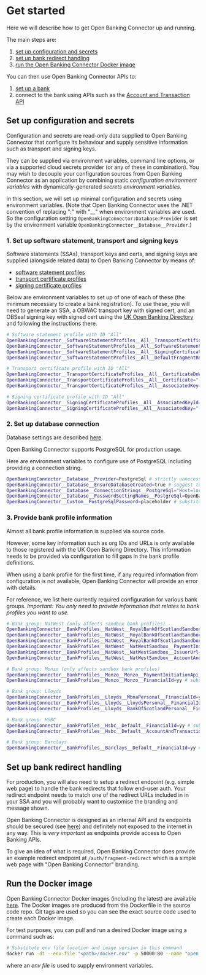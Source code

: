 # Get started

Here we will describe how to get Open Banking Connector up and running.

The main steps are:

1. [set up configuration and secrets](#set-up-configuration-and-secrets)
2. [set up bank redirect handling](#set-up-bank-redirect-handling)
3. [run the Open Banking Connector Docker image](#run-the-docker-image)

You can then use Open Banking Connector APIs to:

1. [set up a bank](../interface/bank-configuration/set-up-a-bank.md)
2. connect to the bank using APIs such as the [Account and Transaction API](../interface/account-and-transaction/README.md)

## Set up configuration and secrets

Configuration and secrets are read-only data supplied to Open Banking Connector that configure its behaviour and supply sensitive information such as transport and signing keys.

They can be supplied via environment variables, command line options, or via a supported cloud secrets provider (or any of these in combination). You may wish to decouple your configuration sources from Open Banking Connector as an application by combining static *configuration environment variables* with dynamically-generated *secrets environment variables*.

In this section, we will set up minimal configuration and secrets using environment variables. (Note that Open Banking Connector uses the .NET convention of replacing ":" with "__" when environment variables are used. So the configuration setting `OpenBankingConnector:Database:Provider` is set by the environment variable `OpenBankingConnector__Database__Provider`.)

### 1. Set up software statement, transport and signing keys

Software statements (SSAs), transport keys and certs, and signing keys are supplied (alongside related data) to Open Banking Connector by means of:

- [software statement profiles](../configuration/software-statement-profiles-settings.md)
- [transport certificate profiles](../configuration/transport-certificate-profiles-settings.md)
- [signing certificate profiles](../configuration/signing-certificate-profiles-settings.md)

Below are environment variables to set up of one of each of these (the minimum necessary to create a bank registration). To use these, you will need to generate an SSA, a OBWAC transport key with signed cert, and an OBSeal signing key with signed cert using the [UK Open Banking Directory](https://directory.openbanking.org.uk/s/login/) and following the instructions there.

```bash
# Software statement profile with ID "All"
OpenBankingConnector__SoftwareStatementProfiles__All__TransportCertificateProfileId=All # instruction to use transport certificate profile with ID "All"
OpenBankingConnector__SoftwareStatementProfiles__All__SoftwareStatement=a.b.c # substitute your software statement assertion (SSA)
OpenBankingConnector__SoftwareStatementProfiles__All__SigningCertificateProfileId=All # instruction to use signing certificate profile with ID "All"
OpenBankingConnector__SoftwareStatementProfiles__All__DefaultFragmentRedirectUrl=https://example.com/auth/fragment-redirect # substitute your default redirect URL (must match one in your included in your SSA)

# Transport certificate profile with ID "All"
OpenBankingConnector__TransportCertificateProfiles__All__CertificateDnWithHexDottedDecimalAttributeValues="CN=00158,2.5.4.97=#1,O=MyCompany,C=GB" # substitute your transport certificate DN
OpenBankingConnector__TransportCertificateProfiles__All__Certificate="-----BEGIN CERTIFICATE-----\nline1\nline2\n-----END CERTIFICATE-----\n" # substitute your OBWAC transport certificate
OpenBankingConnector__TransportCertificateProfiles__All__AssociatedKey="-----BEGIN PRIVATE KEY-----\nline1\nline2\n-----END PRIVATE KEY-----\n" # substitute your transport key

# Signing certificate profile with ID "All"
OpenBankingConnector__SigningCertificateProfiles__All__AssociatedKeyId=xyz # substitute your signing key ID (kid) to allow certificate lookup (obtain from UK Open Banking Directory)
OpenBankingConnector__SigningCertificateProfiles__All__AssociatedKey="-----BEGIN PRIVATE KEY-----\nline1\nline2\n-----END PRIVATE KEY-----\n" # substitute your signing key (that associated with OBSeal signing certificate)
```

### 2. Set up database connection

Database settings are described [here](../configuration/database-settings.md).

Open Banking Connector supports PostgreSQL for production usage.

Here are environment variables to configure use of PostgreSQL including providing a connection string.

```bash
OpenBankingConnector__Database__Provider=PostgreSql # strictly unnecessary as this is the default
OpenBankingConnector__Database__EnsureDatabaseCreated=true # suggest temporarily true to allow Open Banking Connector to create database on first use
OpenBankingConnector__Database__ConnectionStrings__PostgreSql="Host=localhost;Database=test;Username=postgres" # substitute your connection string without password
OpenBankingConnector__Database__PasswordSettingNames__PostgreSql=OpenBankingConnector:Custom:PostgreSqlPassword # substitute name of environment variable providing database password
OpenBankingConnector__Custom__PostgreSqlPassword=placeholder # substitute name/value with database password environment variable
```

### 3. Provide bank profile information

Almost all bank profile information is supplied via source code.

However, some key information such as org IDs and URLs is only available to those registered with the UK Open Banking Directory. This information needs to be provided via configuration to fill gaps in the bank profile definitions.

When using a bank profile for the first time, if any required information from configuration is not available, Open Banking Connector will provide an error with details.

For reference, we list here currently required configuration for various bank groups. *Important: You only need to provide information that relates to bank profiles you want to use.*

```bash
# Bank group: NatWest (only affects sandbox bank profiles)
OpenBankingConnector__BankProfiles__NatWest__RoyalBankOfScotlandSandbox__PaymentInitiationApi__BaseUrl=xx # substitute value
OpenBankingConnector__BankProfiles__NatWest__RoyalBankOfScotlandSandbox__IssuerUrl=xx # substitute value
OpenBankingConnector__BankProfiles__NatWest__RoyalBankOfScotlandSandbox__AccountAndTransactionApi__BaseUrl=xx # substitute value
OpenBankingConnector__BankProfiles__NatWest__NatWestSandbox__PaymentInitiationApi__BaseUrl=xx # substitute value
OpenBankingConnector__BankProfiles__NatWest__NatWestSandbox__IssuerUrl=xx # substitute value
OpenBankingConnector__BankProfiles__NatWest__NatWestSandbox__AccountAndTransactionApi__BaseUrl=xx # substitute value

# Bank group: Monzo (only affects sandbox bank profiles)
OpenBankingConnector__BankProfiles__Monzo__Monzo__PaymentInitiationApi__ApiVersion=VersionZZ # substitute value
OpenBankingConnector__BankProfiles__Monzo__Monzo__FinancialId=yy # substitute value

# Bank group: Lloyds
OpenBankingConnector__BankProfiles__Lloyds__MbnaPersonal__FinancialId=yy # substitute value
OpenBankingConnector__BankProfiles__Lloyds__LloydsPersonal__FinancialId=yy # substitute value
OpenBankingConnector__BankProfiles__Lloyds__BankOfScotlandPersonal__FinancialId=yy # substitute value

# Bank group: HSBC
OpenBankingConnector__BankProfiles__Hsbc__Default__FinancialId=yy # substitute value
OpenBankingConnector__BankProfiles__Hsbc__Default__AccountAndTransactionApi__ApiVersion=VersionZZ # substitute value

# Bank group: Barclays
OpenBankingConnector__BankProfiles__Barclays__Default__FinancialId=yy # substitute value
```

## Set up bank redirect handling

For production, you will also need to setup a redirect endpoint (e.g. simple web page) to handle the bank redirects that follow end-user auth. Your redirect endpoint needs to match one of the redirect URLs included in in your SSA and you will probably want to customise the branding and message shown.

Open Banking Connector is designed as an internal API and its endpoints should be secured (see [here](../interface/README.md#security)) and definitely not exposed to the internet in any way. This is *very important* as endpoints provide access to Open Banking APIs.

To give an idea of what is required, Open Banking Connector does provide an example redirect endpoint at `/auth/fragment-redirect` which is a simple web page with "Open Banking Connector" branding.

## Run the Docker image

Open Banking Connector Docker images (including the latest) are available [here](https://github.com/finlabsuk/open-banking-connector/pkgs/container/open-banking-connector-web-app). The Docker images are produced from the Dockerfile in the source code repo. Git tags are used so you can see the exact source code used to create each Docker image.

For test purposes, you can pull and run a desired Docker image using a command such as:
```bash
# Substitute env file location and image version in this command
docker run -dt --env-file "<path>/docker.env" -p 50000:80 --name "open_banking_connector" ghcr.io/finlabsuk/open-banking-connector-web-app:x.y.z
```
where an *env file* is used to supply environment variables.
